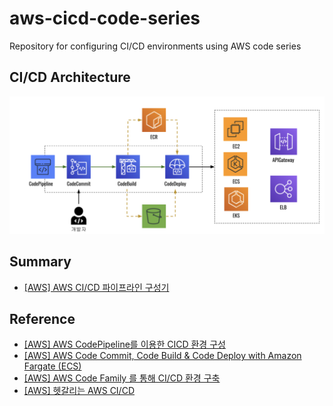 # aws-cicd-code-series

Repository for configuring CI/CD environments using AWS code series

## CI/CD Architecture

![CI/CD Architecture](./images/code.png)

## Summary

- [[AWS] AWS CI/CD 파이프라인 구성기](https://github.com/ym1085/TIL-Category/blob/master/AWS/ecs_cicd/README.md)

## Reference

- [[AWS] AWS CodePipeline를 이용한 CICD 환경 구성](https://www.joinc.co.kr/w/man/12/codepipeline?page=2&name=REDIS&)
- [[AWS] AWS Code Commit, Code Build & Code Deploy with Amazon Fargate (ECS)](https://sunitabachhav2007.hashnode.dev/create-an-aws-code-pipeline-with-aws-code-commit-code-build-code-deploy-with-amazon-fargate-ecs)
- [[AWS] AWS Code Family 를 통해 CI/CD 환경 구축](https://blog.kyobodts.co.kr/2024/05/07/hands-on-aws-code-family-%EB%A5%BC-%ED%86%B5%ED%95%B4-ci-cd-%ED%99%98%EA%B2%BD-%EA%B5%AC%EC%B6%95/)
- [[AWS] 헷갈리는 AWS CI/CD](https://blog.toktokhan.dev/%ED%97%B7%EA%B0%88%EB%A6%AC%EB%8A%94-aws-ci-cd-399db833e45f)